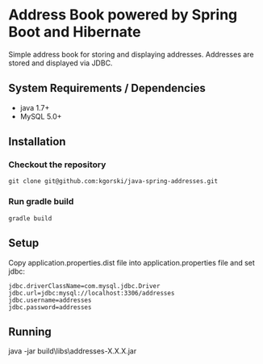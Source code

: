 # Address Book powered by Spring Boot and Hibernate

Simple address book for storing and displaying addresses. Addresses are stored and displayed via JDBC. 

## System Requirements / Dependencies
* java 1.7+
* MySQL 5.0+

## Installation
### Checkout the repository

    git clone git@github.com:kgorski/java-spring-addresses.git

### Run gradle build

    gradle build

## Setup
Copy application.properties.dist file into application.properties file and set jdbc:

    jdbc.driverClassName=com.mysql.jdbc.Driver
    jdbc.url=jdbc:mysql://localhost:3306/addresses
    jdbc.username=addresses
    jdbc.password=addresses

## Running

java -jar build\libs\addresses-X.X.X.jar
